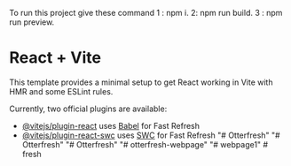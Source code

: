 To run this project give these command
 1 :  npm i.
 2: npm run build.
 3 : npm run preview.





# React + Vite

This template provides a minimal setup to get React working in Vite with HMR and some ESLint rules.

Currently, two official plugins are available:

- [@vitejs/plugin-react](https://github.com/vitejs/vite-plugin-react/blob/main/packages/plugin-react/README.md) uses [Babel](https://babeljs.io/) for Fast Refresh
- [@vitejs/plugin-react-swc](https://github.com/vitejs/vite-plugin-react-swc) uses [SWC](https://swc.rs/) for Fast Refresh
"# Otterfresh" 
"# Otterfresh" 
"# Otterfresh" 
"# otterfresh-webpage" 
"# webpage1" 
#   f r e s h 
 
 

